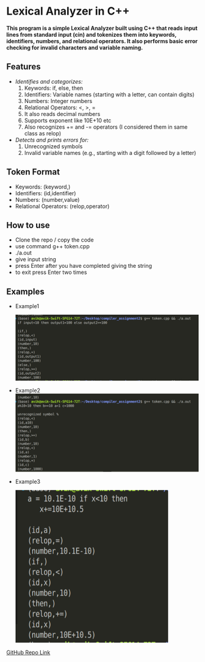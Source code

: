 # Lexical Analyzer in C++
**This program is a simple Lexical Analyzer built using C++ that reads input lines from standard input (cin) and tokenizes them into keywords, identifiers, numbers, and relational operators. It also performs basic error checking for invalid characters and variable naming.**
## Features
   - *Identifies and categorizes:*
       1. Keywords: if, else, then
       2. Identifiers: Variable names (starting with a letter, can contain digits)
       3. Numbers: Integer numbers
       4. Relational Operators: <, >, =
       5. It also reads decimal numbers 
       6. Supports exponent like 10E+10 etc
       7. Also recognizes += and -= operators (I considered them in same class as relop)
   - *Detects and prints errors for:*
       1. Unrecognized symbols
       2. Invalid variable names (e.g., starting with a digit followed by a letter)
       

## Token Format
   - Keywords: (keyword,)
   - Identifiers: (id,identifier)
   - Numbers: (number,value)
   - Relational Operators: (relop,operator)
   
## How to use 
   - Clone the repo / copy the code
   - use command g++ token.cpp
   - ./a.out
   - give input string 
   - press Enter after you have completed giving the string
   - to exit press Enter two times
## Examples
- Example1

   <img src = "./example1.png" >




- Example2
  <img src = "./example2.png">




- Example3

  <img src = "./example3.png" height = 400 width = 400>
   



[GitHub Repo Link](https://github.com/wanderer1500/Lexical_Analyser/blob/main/token.cpp)
